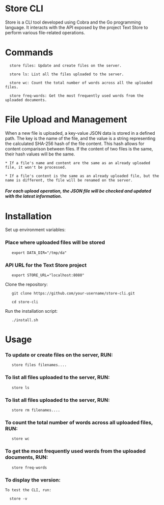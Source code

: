# Store CLI
  Store is a CLI tool developed using Cobra and the Go programming language. It interacts with the API exposed by the project Text Store to perform various file-related operations.

# Commands
```
  store files: Update and create files on the server.
 
  store ls: List all the files uploaded to the server.
 
  store wc: Count the total number of words across all the uploaded files.
 
  store freq-words: Get the most frequently used words from the uploaded documents.
```

# File Upload and Management

  When a new file is uploaded, a key-value JSON data is stored in a defined path. The key is the name of the file, and the value is a string representing the calculated SHA-256 hash of the file 
  content. This hash allows for content comparison between files. If the content of two files is the same, their hash values will be the same.
```
* If a file's name and content are the same as an already uploaded file, it won't be processed.

* If a file's content is the same as an already uploaded file, but the name is different, the file will be renamed on the server.
```
  
##### For each upload operation, the JSON file will be checked and updated with the latest information.



# Installation

   Set up environment variables:
 
### Place where uploaded files will be stored
```
   export DATA_DIR="/tmp/da"
```

### API URL for the Text Store project

```
   export STORE_URL="localhost:8080"
```

Clone the repository:
```
   git clone https://github.com/your-username/store-cli.git

   cd store-cli
```
Run the installation script:
```
   ./install.sh
```

# Usage

### To update or create files on the server, RUN:
```
   store files filenames....
```
### To list all files uploaded to the server, RUN:

```
   store ls
````
### To list all files uploaded to the server, RUN:

```
   store rm filenames....
````
### To count the total number of words across all uploaded files, RUN:
```
   store wc
```
### To get the most frequently used words from the uploaded documents, RUN:
```
   store freq-words
```
### To display the version:
```
To test the CLI, run:

  store -v
